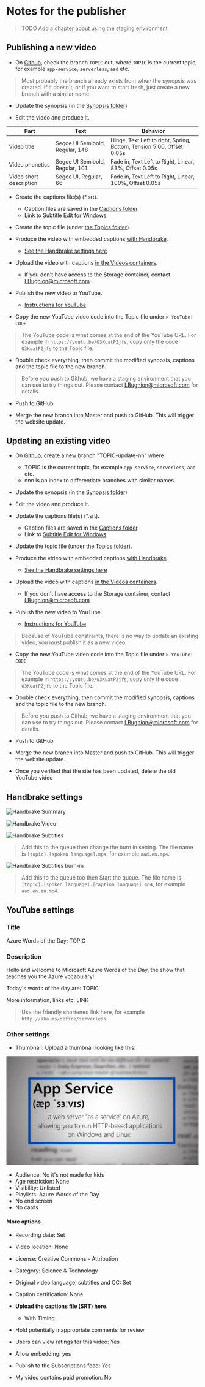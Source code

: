 # Notes for the publisher

> TODO Add a chapter about using the staging environment

## Publishing a new video

- On [Github](https://github.com/lbugnion/ms-glossary), check the branch `TOPIC` out, where `TOPIC` is the current topic, for example `app-service`, `serverless`, `aad` etc.

> Most probably the branch already exists from when the synopsis was created. If it doesn't, or if you want to start fresh, just create a new branch with a similar name.

- Update the synopsis (in the [Synopsis folder](../synopsis))

- Edit the video and produce it.

|Part|Text|Behavior|
|---------|---------|---------|
|Video title|Segoe UI Semibold, Regular, 148|Hinge, Text Left to right, Spring, Bottom, Tension 5.00, Offset 0.05s|
|Video phonetics|Segoe UI Semibold, Regular, 101|Fade in, Text Left to Right, Linear, 83%, Offset 0.05s|
|Video short description|Segoe UI, Regular, 66|Fade in, Text Left to Right, Linear, 100%, Offset 0.05s|

- Create the captions file(s) (*.srt).
  - Caption files are saved in the [Captions folder](../captions).
  - Link to [Subtitle Edit for Windows](https://www.nikse.dk/SubtitleEdit/).

- Create the topic file (under [the Topics folder](../topics/)).

- Produce the video with embedded captions [with Handbrake](https://handbrake.fr/).
  - [See the Handbrake settings here](#handbrake)

- Upload the video with captions [in the Videos containers](http://gslb.ch/462).
  - If you don't have access to the Storage container, contact LBugnion@microsoft.com

- Publish the new video to YouTube.
  - [Instructions for YouTube](#youtube)

- Copy the new YouTube video code into the Topic file under `> YouTube: CODE`

> The YouTube code is what comes at the end of the YouTube URL. For example in `https://youtu.be/O3KuatPZjfs`, copy only the code `O3KuatPZjfs` to the Topic file.

- Double check everything, then commit the modified synopsis, captions and the topic file to the new branch.

> Before you push to Github, we have a staging environment that you can use to try things out. Please contact LBugnion@microsoft.com for details.

- Push to GitHub

- Merge the new branch into Master and push to GitHub. This will trigger the website update.

## Updating an existing video

- On [Github](https://github.com/lbugnion/ms-glossary), create a new branch "TOPIC-update-nn" where
  - TOPIC is the current topic, for example `app-service`, `serverless`, `aad` etc.
  - nnn is an index to differentiate branches with similar names.

- Update the synopsis (in the [Synopsis folder](../synopsis))

- Edit the video and produce it.

- Update the captions file(s) (*.srt).
  - Caption files are saved in the [Captions folder](../captions).
  - Link to [Subtitle Edit for Windows](https://www.nikse.dk/SubtitleEdit/).

- Update the topic file (under [the Topics folder](../topics/)).

- Produce the video with embedded captions [with Handbrake](https://handbrake.fr/).
  - [See the Handbrake settings here](#handbrake)

- Upload the video with captions [in the Videos containers](http://gslb.ch/462).
  - If you don't have access to the Storage container, contact LBugnion@microsoft.com

- Publish the new video to YouTube.
  - [Instructions for YouTube](#youtube)

> Because of YouTube constraints, there is no way to update an existing video, you must publish it as a new video.

- Copy the new YouTube video code into the Topic file under `> YouTube: CODE`

> The YouTube code is what comes at the end of the YouTube URL. For example in `https://youtu.be/O3KuatPZjfs`, copy only the code `O3KuatPZjfs` to the Topic file.

- Double check everything, then commit the modified synopsis, captions and the topic file to the new branch.

> Before you push to Github, we have a staging environment that you can use to try things out. Please contact LBugnion@microsoft.com for details.

- Push to GitHub

- Merge the new branch into Master and push to GitHub. This will trigger the website update.

- Once you verified that the site has been updated, delete the old YouTube video

<a id="handbrake"></a>

## Handbrake settings

![Handbrake Summary](./images/2020-06-11_17-03-57.png)

![Handbrake Video](./images/2020-06-11_17-05-50.png)

![Handbrake Subtitles](./images/2020-06-11_17-07-21.png)

> Add this to the queue then change the burn in setting. The file name is `[topic].[spoken language].mp4`, for example `aad.en.mp4`.

![Handbrake Subtitles burn-in](./images/2020-06-11_17-08-48.png)

> Add this to the queue too then Start the queue. The file name is `[topic].[spoken language].[caption language].mp4`, for example `aad.en.en.mp4`.

<a id="youtube"></a>

## YouTube settings

### Title

Azure Words of the Day: TOPIC

### Description

Hello and welcome to Microsoft Azure Words of the Day, the show that teaches you the Azure vocabulary!

Today's words of the day are: TOPIC

More information, links etc:
LINK

> Use the friendly shortened link here, for example `http://aka.ms/define/serverless`.

### Other settings

- Thumbnail: Upload a thumbnail looking like this:

![YouTube thumbnail](images/YouTubeThumb.png)

- Audience: No it's not made for kids
- Age restriction: None
- Visibility: Unlisted
- Playlists: Azure Words of the Day
- No end screen
- No cards

#### More options

- Recording date: Set
- Video location: None
- License: Creative Commons - Attribution
- Category: Science & Technology
- Original video language, subtitles and CC: Set
- Caption certification: None

- **Upload the captions file (SRT) here.**
  - With Timing

- Hold potentially inappropriate comments for review
- Users can view ratings for this video: Yes
- Allow embedding: yes
- Publish to the Subscriptions feed: Yes
- My video contains paid promotion: No

